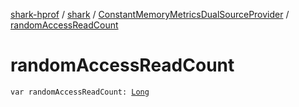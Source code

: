 [shark-hprof](../../index.md) / [shark](../index.md) / [ConstantMemoryMetricsDualSourceProvider](index.md) / [randomAccessReadCount](./random-access-read-count.md)

# randomAccessReadCount

`var randomAccessReadCount: `[`Long`](https://kotlinlang.org/api/latest/jvm/stdlib/kotlin/-long/index.html)